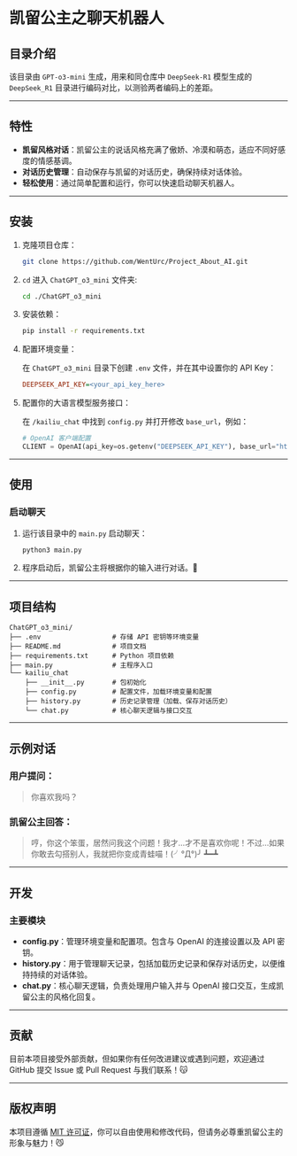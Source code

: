 # 凯留公主之聊天机器人

## 目录介绍

该目录由 `GPT-o3-mini` 生成，用来和同仓库中 `DeepSeek-R1` 模型生成的 `DeepSeek_R1` 目录进行编码对比，以测验两者编码上的差距。

---

## 特性

- **凯留风格对话**：凯留公主的说话风格充满了傲娇、冷漠和萌态，适应不同好感度的情感基调。
- **对话历史管理**：自动保存与凯留的对话历史，确保持续对话体验。
- **轻松使用**：通过简单配置和运行，你可以快速启动聊天机器人。

---

## 安装

1. 克隆项目仓库：
   ```bash
   git clone https://github.com/WentUrc/Project_About_AI.git
   ```

2. `cd` 进入 `ChatGPT_o3_mini` 文件夹:
   ```bash
   cd ./ChatGPT_o3_mini
   ```

3. 安装依赖：
   ```bash
   pip install -r requirements.txt
   ```

4. 配置环境变量：
   
   在 `ChatGPT_o3_mini` 目录下创建 `.env` 文件，并在其中设置你的 API Key：
   ```ini
   DEEPSEEK_API_KEY=<your_api_key_here>
   ```
5. 配置你的大语言模型服务接口：
   
   在 `/kailiu_chat` 中找到 `config.py` 并打开修改 `base_url`，例如：
   ```Python
   # OpenAI 客户端配置
   CLIENT = OpenAI(api_key=os.getenv("DEEPSEEK_API_KEY"), base_url="https://api.lkeap.cloud.tencent.com/v1")
   ```

---

## 使用

### 启动聊天

1. 运行该目录中的 `main.py` 启动聊天：
   ```bash
   python3 main.py
   ```

2. 程序启动后，凯留公主将根据你的输入进行对话。🎀

---

## 项目结构

```
ChatGPT_o3_mini/
├── .env                  # 存储 API 密钥等环境变量
├── README.md             # 项目文档
├── requirements.txt      # Python 项目依赖
├── main.py               # 主程序入口
└── kailiu_chat
    ├── __init__.py       # 包初始化
    ├── config.py         # 配置文件，加载环境变量和配置
    ├── history.py        # 历史记录管理（加载、保存对话历史）
    └── chat.py           # 核心聊天逻辑与接口交互
```

---

## 示例对话

### 用户提问：
> 你喜欢我吗？

### 凯留公主回答：
> 哼，你这个笨蛋，居然问我这个问题！我才...才不是喜欢你呢！不过...如果你敢去勾搭别人，我就把你变成青蛙喵！(╯°Д°)╯ ┻━┻

---

## 开发

### 主要模块

- **config.py**：管理环境变量和配置项。包含与 OpenAI 的连接设置以及 API 密钥。
- **history.py**：用于管理聊天记录，包括加载历史记录和保存对话历史，以便维持持续的对话体验。
- **chat.py**：核心聊天逻辑，负责处理用户输入并与 OpenAI 接口交互，生成凯留公主的风格化回复。

---

## 贡献

目前本项目接受外部贡献，但如果你有任何改进建议或遇到问题，欢迎通过 GitHub 提交 Issue 或 Pull Request 与我们联系！😽

---

## 版权声明

本项目遵循 [MIT 许可证](LICENSE)，你可以自由使用和修改代码，但请务必尊重凯留公主的形象与魅力！😼